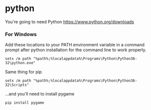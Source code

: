 # python

You're going to need Python https://www.python.org/downloads

### For Windows

Add these locations to your PATH environment variable in a command prompt after python installation for the command line to work properly.
```batch
setx /m path "%path%;%localappdata%\Programs\Python\Python36-32\python.exe"
```

Same thing for pip
```batch
setx /m path "%path%;%localappdata%\Programs\Python\Python36-32\Scripts"
```


...and you'll need to install pygame 
```python
pip install pygame
```

